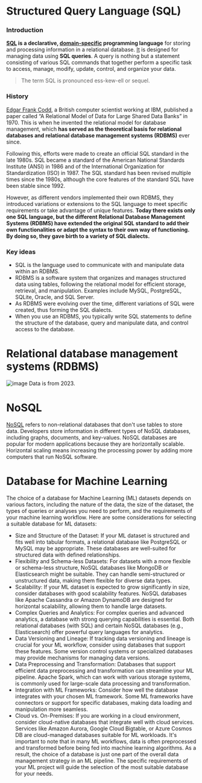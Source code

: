 # Structured Query Language (SQL)

### Introduction

**[SQL][aws] is a declarative, [domain-specific][datacamp] programming language** for storing and processing information in a relational database. [It][datacamp] is designed for managing data using **SQL queries**. A query is nothing but a statement consisting of various SQL commands that together perform a specific task to access, manage, modify, update, control, and organize your data.

> The term SQL is pronounced ess-kew-ell or sequel.

### History

[Edgar Frank Codd][datacamp], a British computer scientist working at IBM, published a paper called “A Relational Model of Data for Large Shared Data Banks” in 1970. This is when he invented the relational model for database management, which **has served as the theoretical basis for relational databases and relational database management systems (RDBMS)** ever since. 

Following this, efforts were made to create an official SQL standard in the late 1980s. SQL became a standard of the American National Standards Institute (ANSI) in 1986 and of the International Organization for Standardization (ISO) in 1987. The SQL standard has been revised multiple times since the 1980s, although the core features of the standard SQL have been stable since 1992.

However, as different vendors implemented their own RDBMS, they introduced variations or extensions to the SQL language to meet specific requirements or take advantage of unique features. **Today there exists only one SQL language, but the different Relational Database Management Systems (RDBMS) have extended the original SQL standard to add their own functionalities or adapt the syntax to their own way of functioning. By doing so, they gave birth to a variety of SQL dialects.**

### Key ideas

- SQL is the language used to communicate with and manipulate data within an RDBMS.
- RDBMS is a software system that organizes and manages structured data using tables, following the relational model for efficient storage, retrieval, and manipulation. Examples include MySQL, PostgreSQL, SQLite, Oracle, and SQL Server.
- As RDBMS were evolving over the time, different variations of SQL were created, thus forming the SQL dialects.
- When you use an RDBMS, you typically write SQL statements to define the structure of the database, query and manipulate data, and control access to the database.

# Relational database management systems (RDBMS)

![image](https://github.com/tapyu/database-lessons/assets/22801918/29b687af-9931-4536-b4cc-f6f85438b0dd)
Data is from 2023.


# NoSQL

[NoSQL][aws] refers to non-relational databases that don't use tables to store data. Developers store information in different types of NoSQL databases, including graphs, documents, and key-values. NoSQL databases are popular for modern applications because they are horizontally scalable. Horizontal scaling means increasing the processing power by adding more computers that run NoSQL software.

# Database for Machine Learning

The choice of a database for Machine Learning (ML) datasets depends on various factors, including the nature of the data, the size of the dataset, the types of queries or analyses you need to perform, and the requirements of your machine learning workflow. Here are some considerations for selecting a suitable database for ML datasets:

- Size and Structure of the Dataset: If your ML dataset is structured and fits well into tabular formats, a relational database like PostgreSQL or MySQL may be appropriate. These databases are well-suited for structured data with defined relationships.
- Flexibility and Schema-less Datasets: For datasets with a more flexible or schema-less structure, NoSQL databases like MongoDB or Elasticsearch might be suitable. They can handle semi-structured or unstructured data, making them flexible for diverse data types.
- Scalability: If your ML dataset is expected to grow significantly in size, consider databases with good scalability features. NoSQL databases like Apache Cassandra or Amazon DynamoDB are designed for horizontal scalability, allowing them to handle large datasets.
- Complex Queries and Analytics: For complex queries and advanced analytics, a database with strong querying capabilities is essential. Both relational databases (with SQL) and certain NoSQL databases (e.g., Elasticsearch) offer powerful query languages for analytics.
- Data Versioning and Lineage: If tracking data versioning and lineage is crucial for your ML workflow, consider using databases that support these features. Some version control systems or specialized databases may provide mechanisms for managing data versions.
- Data Preprocessing and Transformation: Databases that support efficient data preprocessing and transformation can streamline your ML pipeline. Apache Spark, which can work with various storage systems, is commonly used for large-scale data processing and transformation.
- Integration with ML Frameworks: Consider how well the database integrates with your chosen ML framework. Some ML frameworks have connectors or support for specific databases, making data loading and manipulation more seamless.
- Cloud vs. On-Premises: If you are working in a cloud environment, consider cloud-native databases that integrate well with cloud services. Services like Amazon Aurora, Google Cloud Bigtable, or Azure Cosmos DB are cloud-managed databases suitable for ML workloads.
It's important to note that in many ML workflows, data is often preprocessed and transformed before being fed into machine learning algorithms. As a result, the choice of a database is just one part of the overall data management strategy in an ML pipeline. The specific requirements of your ML project will guide the selection of the most suitable database for your needs.

[datacamp]: https://www.datacamp.com/blog/is-sql-a-programming-language
[datacamp1]: https://www.datacamp.com/blog/sql-server-postgresql-mysql-whats-the-difference-where-do-i-start
[aws]: https://aws.amazon.com/what-is/sql/#:~:text=Structured%20query%20language%20(SQL)%20is,relationships%20between%20the%20data%20values.
